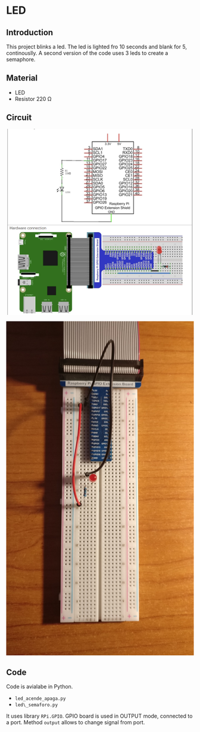 # LED

## Introduction

This project blinks a led.
The led is lighted fro 10 seconds and blank for 5, continouslly.
A second version of the code uses 3 leds to create a semaphore.

## Material

* LED
* Resistor 220 &Omega;

## Circuit

![model](circuit_start.png)

![mount](circuit_final.jpg)

## Code

Code is avialabe in Python.

* ``led_acende_apaga.py``
* ``led\_semaforo.py``


It uses library ``RPi.GPIO``.
GPIO board is used in OUTPUT mode, connected to a port.
Method ``output`` allows to change signal from port.